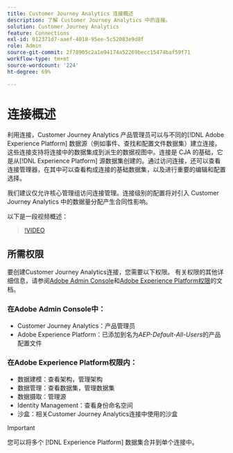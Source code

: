 ```yaml
---
title: Customer Journey Analytics 连接概述
description: 了解 Customer Journey Analytics 中的连接。
solution: Customer Journey Analytics
feature: Connections
exl-id: 012371d7-aaef-4018-95ee-5c52083e9d8f
role: Admin
source-git-commit: 2f78905c2a1e94174a52269becc15474baf59f71
workflow-type: tm+mt
source-wordcount: '224'
ht-degree: 69%

---
```


# 连接概述

利用连接，Customer Journey Analytics 产品管理员可以与不同的[!DNL Adobe Experience Platform] 数据源（例如事件、查找和配置文件数据集）建立连接。这些连接支持将连接中的数据集成到派生的数据视图中。连接是 CJA 的基础，它是从[!DNL Experience Platform] 源数据集创建的。通过访问连接，还可以查看连接管理器，在其中可以查看构成连接的基础数据集，以及进行重要的编辑和配置选择。

我们建议仅允许核心管理组访问连接管理。连接级别的配置将对引入 Customer Journey Analytics 中的数据量分配产生合同性影响。

以下是一段视频概述：

>[!VIDEO](https://video.tv.adobe.com/v/35111/?quality=12&learn=on)

## 所需权限

要创建Customer Journey Analytics连接，您需要以下权限。 有关权限的其他详细信息，请参阅[Adobe Admin Console](https://helpx.adobe.com/cn/enterprise/admin-guide.html/enterprise/using/manage-permissions-and-roles.ug.html)和[Adobe Experience Platform权限](https://experienceleague.adobe.com/en/docs/experience-platform/access-control/home)的文档。

### 在Adobe Admin Console中：

* Customer Journey Analytics：产品管理员
* Adobe Experience Platform：已添加到名为&#x200B;*AEP-Default-All-Users*&#x200B;的产品配置文件

### 在Adobe Experience Platform权限内：

* 数据建模：查看架构，管理架构
* 数据管理：查看数据集，管理数据集
* 数据摄取：管理源
* Identity Management：查看身份命名空间
* 沙盒：相关Customer Journey Analytics连接中使用的沙盒

>[!IMPORTANT]
>
>您可以将多个 [!DNL Experience Platform] 数据集合并到单个连接中。
